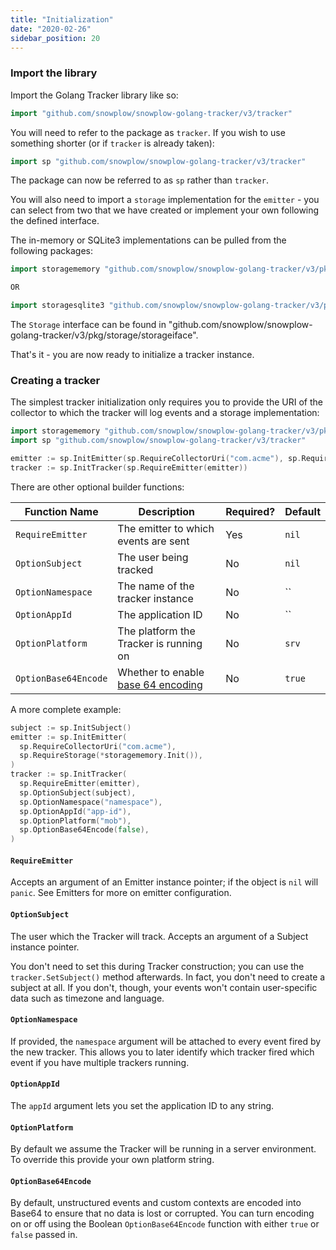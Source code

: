 ```yaml
---
title: "Initialization"
date: "2020-02-26"
sidebar_position: 20
---
```


### Import the library

Import the Golang Tracker library like so:

```go
import "github.com/snowplow/snowplow-golang-tracker/v3/tracker"
```

You will need to refer to the package as `tracker`. If you wish to use something shorter (or if `tracker` is already taken):

```go
import sp "github.com/snowplow/snowplow-golang-tracker/v3/tracker"
```

The package can now be referred to as `sp` rather than `tracker`.

You will also need to import a `storage` implementation for the `emitter` - you can select from two that we have created or implement your own following the defined interface.

The in-memory or SQLite3 implementations can be pulled from the following packages:

```go
import storagememory "github.com/snowplow/snowplow-golang-tracker/v3/pkg/storage/memory" // Maps to tracker.InitStorageMemory() in v2

OR

import storagesqlite3 "github.com/snowplow/snowplow-golang-tracker/v3/pkg/storage/sqlite3" // Maps to tracker.InitStorageSQLite3(<dbname>) in v2
```

The `Storage` interface can be found in "github.com/snowplow/snowplow-golang-tracker/v3/pkg/storage/storageiface".

That's it - you are now ready to initialize a tracker instance.

### Creating a tracker

The simplest tracker initialization only requires you to provide the URI of the collector to which the tracker will log events and a storage implementation:

```go
import storagememory "github.com/snowplow/snowplow-golang-tracker/v3/pkg/storage/memory"
import sp "github.com/snowplow/snowplow-golang-tracker/v3/tracker"

emitter := sp.InitEmitter(sp.RequireCollectorUri("com.acme"), sp.RequireStorage(*storagememory.Init()))
tracker := sp.InitTracker(sp.RequireEmitter(emitter))
```

There are other optional builder functions:

| **Function Name** | **Description** | **Required?** | **Default** |
| --- | --- | --- | --- |
| `RequireEmitter` | The emitter to which events are sent | Yes | `nil` |
| `OptionSubject` | The user being tracked | No | `nil` |
| `OptionNamespace` | The name of the tracker instance | No | \`\` |
| `OptionAppId` | The application ID | No | \`\` |
| `OptionPlatform` | The platform the Tracker is running on | No | `srv` |
| `OptionBase64Encode` | Whether to enable [base 64 encoding](https://en.wikipedia.org/wiki/Base64) | No | `true` |

A more complete example:

```go
subject := sp.InitSubject()
emitter := sp.InitEmitter(
  sp.RequireCollectorUri("com.acme"),
  sp.RequireStorage(*storagememory.Init()),
)
tracker := sp.InitTracker(
  sp.RequireEmitter(emitter),
  sp.OptionSubject(subject),
  sp.OptionNamespace("namespace"),
  sp.OptionAppId("app-id"),
  sp.OptionPlatform("mob"),
  sp.OptionBase64Encode(false),
)
```

#### `RequireEmitter`

Accepts an argument of an Emitter instance pointer; if the object is `nil` will `panic`. See Emitters for more on emitter configuration.

#### `OptionSubject`

The user which the Tracker will track. Accepts an argument of a Subject instance pointer.

You don't need to set this during Tracker construction; you can use the `tracker.SetSubject()` method afterwards. In fact, you don't need to create a subject at all. If you don't, though, your events won't contain user-specific data such as timezone and language.

#### `OptionNamespace`

If provided, the `namespace` argument will be attached to every event fired by the new tracker. This allows you to later identify which tracker fired which event if you have multiple trackers running.

#### `OptionAppId`

The `appId` argument lets you set the application ID to any string.

#### `OptionPlatform`

By default we assume the Tracker will be running in a server environment. To override this provide your own platform string.

#### `OptionBase64Encode`

By default, unstructured events and custom contexts are encoded into Base64 to ensure that no data is lost or corrupted. You can turn encoding on or off using the Boolean `OptionBase64Encode` function with either `true` or `false` passed in.
